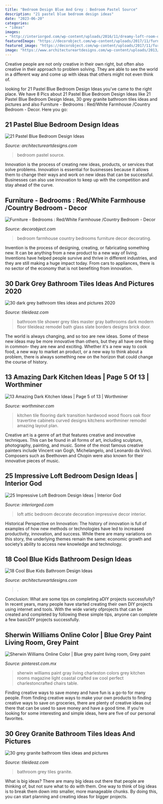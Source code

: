 ```yaml
---
title: "Bedroom Design Blue And Grey : Bedroom Pastel Source"
description: "21 pastel blue bedroom design ideas"
date: "2023-06-20"
categories:
- "ideas"
images:
- "http://interiorgod.com/wp-content/uploads/2016/11/dreamy-loft-room-design.jpg"
featuredImage: "https://decorobject.com/wp-content/uploads/2017/11/furniture-bedrooms-redwhite-farmhouse-country-bedroom.jpg"
featured_image: "https://decorobject.com/wp-content/uploads/2017/11/furniture-bedrooms-redwhite-farmhouse-country-bedroom.jpg"
image: "https://www.architectureartdesigns.com/wp-content/uploads/2013/09/i.jpg"
---
```



Creative people are not only creative in their own right, but often also creative in their approach to problem solving. They are able to see the world in a different way and come up with ideas that others might not even think of.

	

		
looking for 21 Pastel Blue Bedroom Design Ideas you've came to the right place. We have 8 Pics about 21 Pastel Blue Bedroom Design Ideas like 21 Pastel Blue Bedroom Design Ideas, 30 grey granite bathroom tiles ideas and pictures and also Furniture - Bedrooms : Red/White Farmhouse /Country Bedroom - Decor. Here you go:
		
    
## 21 Pastel Blue Bedroom Design Ideas

<img loading=lazy src="https://www.architectureartdesigns.com/wp-content/uploads/2015/05/725.jpg" onerror="this.onerror=null;this.src='https://tse1.mm.bing.net/th?id=OIP.X7ZxzRRiQm9xdyW1wPBbdAHaKd&amp;pid=15.1';" alt="21 Pastel Blue Bedroom Design Ideas">

_Source: architectureartdesigns.com_

>bedroom pastel source. 

	

Innovation is the process of creating new ideas, products, or services that solve problems. Innovation is essential for businesses because it allows them to change their ways and work on new ideas that can be successful. Businesses can also use innovation to keep up with the competition and stay ahead of the curve.

    
## Furniture - Bedrooms : Red/White Farmhouse /Country Bedroom - Decor

<img loading=lazy src="https://decorobject.com/wp-content/uploads/2017/11/furniture-bedrooms-redwhite-farmhouse-country-bedroom.jpg" onerror="this.onerror=null;this.src='https://tse2.mm.bing.net/th?id=OIP.6SXw5tAlbrktOOiclQ00hQHaJ4&amp;pid=15.1';" alt="Furniture - Bedrooms : Red/White Farmhouse /Country Bedroom - Decor">

_Source: decorobject.com_

>bedroom farmhouse country bedrooms furniture decor decorating. 

	

Invention is the process of designing, creating, or fabricating something new. It can be anything from a new product to a new way of living. Inventions have helped people survive and thrive in different industries, and they are still making a huge impact today. From cars to appliances, there is no sector of the economy that is not benefiting from innovation.

    
## 30 Dark Grey Bathroom Tiles Ideas And Pictures 2020

<img loading=lazy src="https://www.tileideaz.com/wp-content/uploads/2015/08/261.jpg" onerror="this.onerror=null;this.src='https://tse3.mm.bing.net/th?id=OIP.qksiFDEV8-dBHEDjTzTYPwHaKs&amp;pid=15.1';" alt="30 dark grey bathroom tiles ideas and pictures 2020">

_Source: tileideaz.com_

>bathroom tile shower grey tiles master gray bathrooms dark modern floor tileideaz remodel bath glass slate borders designs brick door. 

	

The world is always changing, and so too are new ideas. Some of these new ideas may be more innovative than others, but they all have one thing in common- they are new and exciting. Whether it's a new way to cook food, a new way to market an product, or a new way to think about a problem, there is always something new on the horizon that could change the course of history.

    
## 13 Amazing Dark Kitchen Ideas | Page 5 Of 13 | Worthminer

<img loading=lazy src="http://www.worthminer.com/wp-content/uploads/2017/09/Kitchen-5.jpg" onerror="this.onerror=null;this.src='https://tse4.mm.bing.net/th?id=OIP._3q-mennBE2hMlaLak5zQQHaLJ&amp;pid=15.1';" alt="13 Amazing Dark Kitchen Ideas | Page 5 of 13 | Worthminer">

_Source: worthminer.com_

>kitchen tile flooring dark transition hardwood wood floors oak floor travertine cabinets curved designs kitchens worthminer remodel amazing layout plan. 

	

Creative art is a genre of art that features creative and innovative techniques. This can be found in all forms of art, including sculpture, photography, painting, and music. Some of the most famous creative painters include Vincent van Gogh, Michelangelo, and Leonardo da Vinci. Composers such as Beethoven and Chopin were also known for their innovative pieces of music.

    
## 25 Impressive Loft Bedroom Design Ideas | Interior God

<img loading=lazy src="http://interiorgod.com/wp-content/uploads/2016/11/dreamy-loft-room-design.jpg" onerror="this.onerror=null;this.src='https://tse4.mm.bing.net/th?id=OIP.6qK1fGUOKj_YsZ61ed-RZQHaLI&amp;pid=15.1';" alt="25 Impressive Loft Bedroom Design Ideas | Interior God">

_Source: interiorgod.com_

>loft attic bedroom decorate decoration impressive decor interior. 

	

Historical Perspective on Innovation:
The history of innovation is full of examples of how new methods or technologies have led to increased productivity, innovation, and success. While there are many variations on this story, the underlying themes remain the same: economic growth and society’s ability to access new knowledge and technology.

    
## 18 Cool Blue Kids Bathroom Design Ideas

<img loading=lazy src="https://www.architectureartdesigns.com/wp-content/uploads/2013/09/i.jpg" onerror="this.onerror=null;this.src='https://tse2.mm.bing.net/th?id=OIP.0tzdgnLHWG-9YU2A_CQ1egHaF7&amp;pid=15.1';" alt="18 Cool Blue Kids Bathroom Design Ideas">

_Source: architectureartdesigns.com_

>. 

	

Conclusion: What are some tips on completing aDIY projects successfully?
In recent years, many people have started creating their own DIY projects using internet and tools. With the wide variety ofprojects that can be created and completed by following these simple tips, anyone can complete a few basicDIY projects successfully.

    
## Sherwin Williams Online Color | Blue Grey Paint Living Room, Grey Paint

<img loading=lazy src="https://i.pinimg.com/736x/dc/9f/ee/dc9fee8595bd2f22ec698298cdedfd22.jpg" onerror="this.onerror=null;this.src='https://tse2.mm.bing.net/th?id=OIP.0p8Xu6x6XD82OYFo8VcJTQHaLH&amp;pid=15.1';" alt="Sherwin Williams Online Color | Blue grey paint living room, Grey paint">

_Source: pinterest.com.mx_

>sherwin williams paint gray living charleston colors grey kitchen rooms magazine light coastal crafted sw cool perfect charlestoncrafted chairs table. 

	

Finding creative ways to save money and have fun is a go-to for many people. From finding creative ways to make your own products to finding creative ways to save on groceries, there are plenty of creative ideas out there that can be used to save money and have a good time. If you're looking for some interesting and simple ideas, here are five of our personal favorites.

    
## 30 Grey Granite Bathroom Tiles Ideas And Pictures

<img loading=lazy src="http://www.tileideaz.com/wp-content/uploads/2015/08/0324.jpg" onerror="this.onerror=null;this.src='https://tse2.mm.bing.net/th?id=OIP.C5p4S5VVlTQ8PvZ6ux---QHaLH&amp;pid=15.1';" alt="30 grey granite bathroom tiles ideas and pictures">

_Source: tileideaz.com_

>bathroom grey tiles granite. 

	

What is big ideas?
There are many big ideas out there that people are thinking of, but not sure what to do with them. One way to think of big ideas is to break them down into smaller, more manageable chunks. By doing this, you can start planning and creating ideas for bigger projects.

